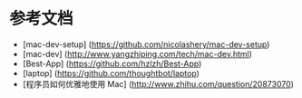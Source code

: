 # 参考文档

* [mac-dev-setup] (https://github.com/nicolashery/mac-dev-setup)
* [mac-dev] (http://www.yangzhiping.com/tech/mac-dev.html)
* [Best-App] (https://github.com/hzlzh/Best-App)
* [laptop] (https://github.com/thoughtbot/laptop)
* [程序员如何优雅地使用 Mac] (http://www.zhihu.com/question/20873070)
